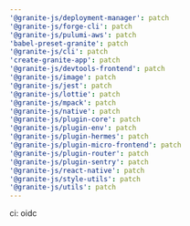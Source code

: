 ```yaml
---
'@granite-js/deployment-manager': patch
'@granite-js/forge-cli': patch
'@granite-js/pulumi-aws': patch
'babel-preset-granite': patch
'@granite-js/cli': patch
'create-granite-app': patch
'@granite-js/devtools-frontend': patch
'@granite-js/image': patch
'@granite-js/jest': patch
'@granite-js/lottie': patch
'@granite-js/mpack': patch
'@granite-js/native': patch
'@granite-js/plugin-core': patch
'@granite-js/plugin-env': patch
'@granite-js/plugin-hermes': patch
'@granite-js/plugin-micro-frontend': patch
'@granite-js/plugin-router': patch
'@granite-js/plugin-sentry': patch
'@granite-js/react-native': patch
'@granite-js/style-utils': patch
'@granite-js/utils': patch
---
```


ci: oidc
